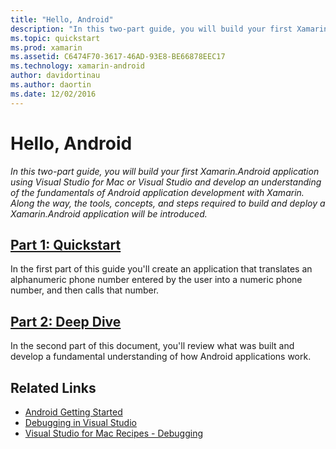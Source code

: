 ```yaml
---
title: "Hello, Android"
description: "In this two-part guide, you will build your first Xamarin.Android application using Visual Studio for Mac or Visual Studio and develop an understanding of the fundamentals of Android application development with Xamarin. Along the way, the tools, concepts, and steps required to build and deploy a Xamarin.Android application will be introduced."
ms.topic: quickstart
ms.prod: xamarin
ms.assetid: C6474F70-3617-46AD-93E8-BE66878EEC17
ms.technology: xamarin-android
author: davidortinau
ms.author: daortin
ms.date: 12/02/2016
---
```


# Hello, Android

_In this two-part guide, you will build your first Xamarin.Android application using Visual Studio for Mac or Visual Studio and develop an understanding of the fundamentals of Android application development with Xamarin. Along the way, the tools, concepts, and steps required to build and deploy a Xamarin.Android application will be introduced._

## [Part 1: Quickstart](~/android/get-started/hello-android/hello-android-quickstart.md)

In the first part of this guide you'll create an application that
translates an alphanumeric phone number entered by the user into a
numeric phone number, and then calls that number.

## [Part 2: Deep Dive](~/android/get-started/hello-android/hello-android-deepdive.md)

In the second part of this document, you'll review what was built and
develop a fundamental understanding of how Android applications work.

## Related Links

- [Android Getting Started](https://developer.android.com/training/index.html)
- [Debugging in Visual Studio](/visualstudio/debugger/)
- [Visual Studio for Mac Recipes - Debugging](https://github.com/xamarin/recipes/tree/master/Recipes/cross-platform/ide/debugging)